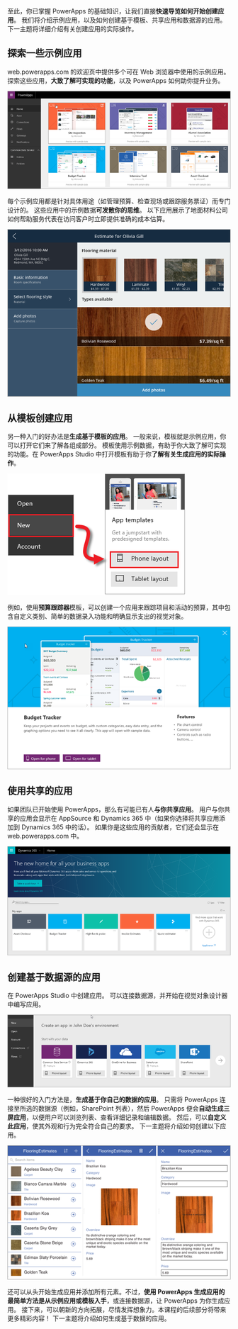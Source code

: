 至此，你已掌握 PowerApps 的基础知识，让我们直接**快速导览如何开始创建应用**。 我们将介绍示例应用，以及如何创建基于模板、共享应用和数据源的应用。 下一主题将详细介绍有关创建应用的实际操作。

## <a name="check-out-some-sample-apps"></a>探索一些示例应用
web.powerapps.com 的欢迎页中提供多个可在 Web 浏览器中使用的示例应用。 探索这些应用，**大致了解可实现的功能**，以及 PowerApps 如何助你提升业务。

![PowerApps 示例应用](./media/learning-quick-look-powerapps/powerapps-samples.png)

每个示例应用都是针对具体用途（如管理预算、检查现场或跟踪服务票证）而专门设计的。 这些应用中的示例数据**可发散你的思维**。 以下应用展示了地面材料公司如何帮助服务代表在访问客户时立即提供准确的成本估算。

![PowerApps 地面材料示例应用](./media/learning-quick-look-powerapps/powerapps-flooring-sample.png)

## <a name="create-an-app-from-a-template"></a>从模板创建应用
另一种入门的好办法是**生成基于模板的应用**。 一般来说，模板就是示例应用，你可以打开它们来了解各组成部分。 模板使用示例数据，有助于你大致了解可实现的功能。在 PowerApps Studio 中打开模板有助于你**了解有关生成应用的实际操作**。

![PowerApps 应用模板](./media/learning-quick-look-powerapps/powerapps-templates.png)

例如，使用**预算跟踪器**模板，可以创建一个应用来跟踪项目和活动的预算，其中包含自定义类别、简单的数据录入功能和明确显示支出的视觉对象。

![PowerApps 预算跟踪器模板](./media/learning-quick-look-powerapps/powerapps-budget-tracker.png)

## <a name="use-shared-apps"></a>使用共享的应用
如果团队已开始使用 PowerApps，那么有可能已有人**与你共享应用**。 用户与你共享的应用会显示在 AppSource 和 Dynamics 365 中（如果你选择将共享应用添加到 Dynamics 365 中的话）。 如果你是这些应用的贡献者，它们还会显示在 web.powerapps.com 中。

![PowerApps 共享](./media/learning-quick-look-powerapps/powerapps-sharing.png)

## <a name="create-an-app-from-a-data-source"></a>创建基于数据源的应用
在 PowerApps Studio 中创建应用。 可以连接数据源，并开始在视觉对象设计器中编写应用。

![基于数据的 PowerApps 应用](./media/learning-quick-look-powerapps/powerapps-app-from-data.png)

一种很好的入门方法是，**生成基于你自己的数据的应用**。 只需将 PowerApps 连接至所选的数据源（例如，SharePoint 列表），然后 PowerApps 便会**自动生成三屏应用**，以便用户可以浏览列表、查看详细记录和编辑数据。 然后，可以**自定义此应用**，使其外观和行为完全符合自己的要求。 下一主题将介绍如何创建以下应用。

![PowerApps 三屏应用](./media/learning-quick-look-powerapps/powerapps-three-screen-app.png)

还可以从头开始生成应用并添加所有元素。不过，**使用 PowerApps 生成应用的最简单方法是从示例应用或模板入手**，或连接数据源，让 PowerApps 为你生成应用。 接下来，可以朝新的方向拓展，尽情发挥想象力。本课程的后续部分将带来更多精彩内容！ 下一主题将介绍如何生成基于数据的应用。


